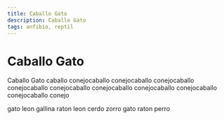 ```yaml
---
title: Caballo Gato
description: Caballo Gato
tags: anfibio, reptil
---
```


# Caballo Gato

Caballo Gato caballo conejocaballo conejocaballo conejocaballo conejocaballo conejocaballo conejocaballo conejocaballo conejocaballo conejocaballo conejo

gato leon gallina raton leon cerdo zorro gato raton perro